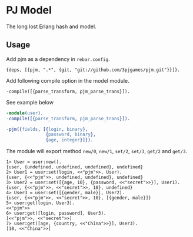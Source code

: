 # PJ Model

The long lost Erlang hash and model.

## Usage

Add pjm as a dependency in `rebar.config`.

    {deps, [{pjm, ".*", {git, "git://github.com/3pjgames/pjm.git"}}]}.

Add following compile option in the model module.

    -compile([{parse_transform, pjm_parse_trans}]).

See example below

```erlang
-module(user).
-compile([{parse_transform, pjm_parse_trans}]).

-pjm({fields, [{login, binary},
               {password, binary},
               {age, integer}]}).
```

The module will export method `new/0`, `new/1`, `set/2`, `set/3`, `get/2` and
`get/3`.

```
1> User = user:new().
{user, {undefined, undefined, undefined}, undefined}
2> User1 = user:set(login, <<"pjm">>, User).
{user, {<<"pjm">>, undefined, undefined}, undefined}
3> User2 = user:set([{age, 10}, {password, <<"secret">>}], User1).
{user, {<<"pjm">>, <<"secret">>, 10}, undefined}
4> User3 = user:set([{gender, male}], User2).
{user, {<<"pjm">>, <<"secret">>, 10}, [{gender, male}]}
5> user:get(login, User3).
<<"pjm">>
6> user:get([login, password], User3).
[<<"pjm">>, <<"secret">>]
7> user:get([age, {country, <<"China">>}], User3).
[10, <<"China">>]
```



